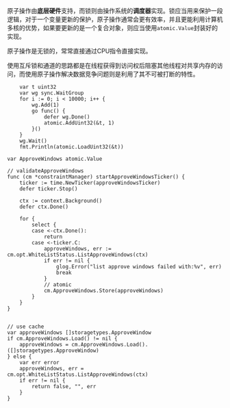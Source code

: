 原子操作由**底层硬件**支持，而锁则由操作系统的**调度器**实现。锁应当用来保护一段逻辑，对于一个变量更新的保护，原子操作通常会更有效率，并且更能利用计算机多核的优势，如果要更新的是一个复合对象，则应当使用`atomic.Value`封装好的实现。

原子操作是无锁的，常常直接通过CPU指令直接实现。

使用互斥锁和通道的思路都是在线程获得到访问权后阻塞其他线程对共享内存的访问，而使用原子操作解决数据竞争问题则是利用了其不可被打断的特性。

```
	var t uint32
	var wg sync.WaitGroup
	for i := 0; i < 10000; i++ {
		wg.Add(1)
		go func() {
			defer wg.Done()
			atomic.AddUint32(&t, 1)
		}()
	}
	wg.Wait()
	fmt.Println(atomic.LoadUint32(&t))
```


```
var ApproveWindows atomic.Value

// validateApproveWindows
func (cm *constraintManager) startApproveWindowsTicker() {
    ticker := time.NewTicker(approveWindowsTicker)
    defer ticker.Stop()

    ctx := context.Background()
    defer ctx.Done()

    for {
        select {
        case <-ctx.Done():
            return
        case <-ticker.C:
            approveWindows, err := cm.opt.WhiteListStatus.ListApproveWindows(ctx)
            if err != nil {
                glog.Error("list approve windows failed with:%v", err)
                break
            }
            // atomic 
            cm.ApproveWindows.Store(approveWindows)
        }
    }
}


// use cache
var approveWindows []storagetypes.ApproveWindow
if cm.ApproveWindows.Load() != nil {
    approveWindows = cm.ApproveWindows.Load().([]storagetypes.ApproveWindow)
} else {
    var err error
    approveWindows, err = cm.opt.WhiteListStatus.ListApproveWindows(ctx)
    if err != nil {
        return false, "", err
    }
}
```
